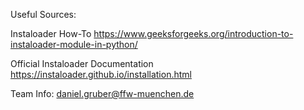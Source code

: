 Useful Sources:

Instaloader How-To
https://www.geeksforgeeks.org/introduction-to-instaloader-module-in-python/

Official Instaloader Documentation
https://instaloader.github.io/installation.html


Team Info:
daniel.gruber@ffw-muenchen.de
